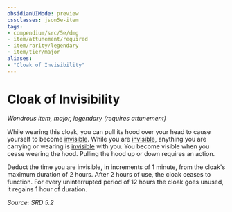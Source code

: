 ```yaml
---
obsidianUIMode: preview
cssclasses: json5e-item
tags:
- compendium/src/5e/dmg
- item/attunement/required
- item/rarity/legendary
- item/tier/major
aliases: 
- "Cloak of Invisibility"
---
```

# Cloak of Invisibility
*Wondrous item, major, legendary (requires attunement)*  


While wearing this cloak, you can pull its hood over your head to cause yourself to become [invisible](conditions.md#Invisible). While you are [invisible](conditions.md#Invisible), anything you are carrying or wearing is [invisible](conditions.md#Invisible) with you. You become visible when you cease wearing the hood. Pulling the hood up or down requires an action.

Deduct the time you are invisible, in increments of 1 minute, from the cloak's maximum duration of 2 hours. After 2 hours of use, the cloak ceases to function. For every uninterrupted period of 12 hours the cloak goes unused, it regains 1 hour of duration.

*Source: SRD 5.2*